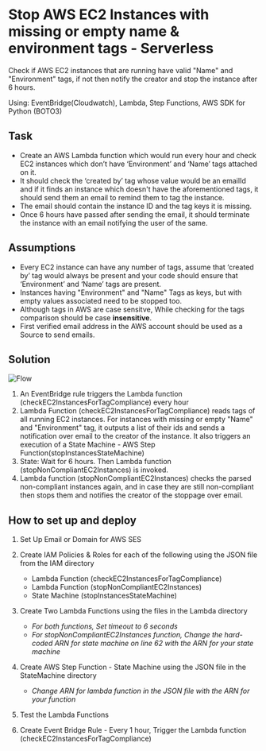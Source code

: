 # Stop AWS EC2 Instances with missing or empty name & environment tags - Serverless
Check if AWS EC2 instances that are running have valid "Name" and "Environment" tags, if not then notify the creator and stop the instance after 6 hours.

Using: EventBridge(Cloudwatch), Lambda, Step Functions, AWS SDK for Python (BOTO3)


## Task
- Create an AWS Lambda function which would run every hour and check EC2 instances which don’t have ‘Environment’ and ‘Name’ tags attached on it.
- It should check the ‘created by’ tag whose value would be an emailId and if it finds an instance which doesn't have the aforementioned tags, it should send them an email to remind them to tag the instance.
- The email should contain the instance ID and the tag keys it is missing.
- Once 6 hours have passed after sending the email, it should terminate the instance with an email notifying the user of the same.

## Assumptions
- Every EC2 instance can have any number of tags, assume that ‘created by’ tag would always be present and your code should ensure that ‘Environment’ and ‘Name’ tags are present.
- Instances having "Environment" and "Name" Tags as keys, but with empty values associated need to be stopped too.
- Although tags in AWS are case sensitve, While checking for the tags comparison should be case **insensitive**.
- First verified email address in the AWS account should be used as a Source to send emails.


## Solution

![Flow](https://user-images.githubusercontent.com/19901671/168099706-cb01a58d-67e2-471e-a1b2-10b9a528ef23.png)


1) An EventBridge rule triggers the Lambda function (checkEC2InstancesForTagCompliance) every hour
2) Lambda Function (checkEC2InstancesForTagCompliance) reads tags of all running EC2 instances. For instances with missing or empty "Name" and "Environment" tag, it outputs a list of their ids and sends a notification over email to the creator of the instance. It also triggers an execution of a State Machine - AWS Step Function(stopInstancesStateMachine)
3) State: Wait for 6 hours. Then Lambda function (stopNonCompliantEC2Instances) is invoked.
4) Lambda function (stopNonCompliantEC2Instances) checks the parsed non-compliant instances again, and in case they are still non-compliant then stops them and notifies the creator of the stoppage over email.


## How to set up and deploy

1) Set Up Email or Domain for AWS SES

2) Create IAM Policies & Roles for each of the following using the JSON file from the IAM directory
    - Lambda Function (checkEC2InstancesForTagCompliance)
    - Lambda Function (stopNonCompliantEC2Instances)
    - State Machine (stopInstancesStateMachine)

3) Create Two Lambda Functions using the files in the Lambda directory
    - *For both functions, Set timeout to 6 seconds*
    - *For stopNonCompliantEC2Instances function, Change the hard-coded ARN for state machine on line 62 with the ARN for your state machine*
        
4) Create AWS Step Function - State Machine using the JSON file in the StateMachine directory
    - *Change ARN for lambda function in the JSON file with the ARN for your function*

5) Test the Lambda Functions

6) Create Event Bridge Rule - Every 1 hour, Trigger the Lambda function (checkEC2InstancesForTagCompliance)

